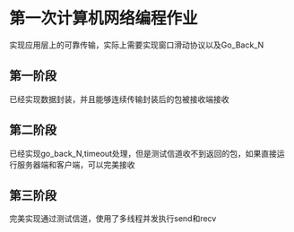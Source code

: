 # 第一次计算机网络编程作业
  实现应用层上的可靠传输，实际上需要实现窗口滑动协议以及Go_Back_N
## 第一阶段
  已经实现数据封装，并且能够连续传输封装后的包被接收端接收
## 第二阶段
  已经实现go_back_N,timeout处理，但是测试信道收不到返回的包，如果直接运行服务器端和客户端，可以完美接收
## 第三阶段
  完美实现通过测试信道，使用了多线程并发执行send和recv
